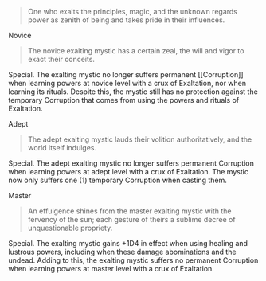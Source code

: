 > One who exalts the principles, magic, and the unknown regards power as zenith of being and takes pride in their influences.

Novice
> The novice exalting mystic has a certain zeal, the will and vigor to exact their conceits.

Special. The exalting mystic no longer suffers permanent [[Corruption]] when learning powers at novice level with a crux of Exaltation, nor when learning its rituals. Despite this, the mystic still has no protection against the temporary Corruption that comes from using the powers and rituals of Exaltation.

Adept
> The adept exalting mystic lauds their volition authoritatively, and the world itself indulges.

Special. The adept exalting mystic no longer suffers permanent Corruption when learning powers at adept level with a crux of Exaltation. The mystic now only suffers one (1) temporary Corruption when casting them.

Master
> An effulgence shines from the master exalting mystic with the fervency of the sun; each gesture of theirs a sublime decree of unquestionable propriety.

Special. The exalting mystic gains +1D4 in effect when using healing and lustrous powers, including when these damage abominations and the undead. Adding to this, the exalting mystic suffers no permanent Corruption when learning powers at master level with a crux of Exaltation.